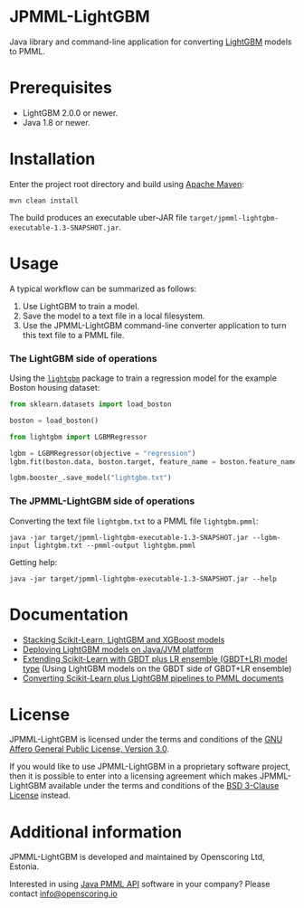 JPMML-LightGBM
==============

Java library and command-line application for converting [LightGBM](https://github.com/Microsoft/LightGBM) models to PMML.

# Prerequisites #

* LightGBM 2.0.0 or newer.
* Java 1.8 or newer.

# Installation #

Enter the project root directory and build using [Apache Maven](https://maven.apache.org/):
```
mvn clean install
```

The build produces an executable uber-JAR file `target/jpmml-lightgbm-executable-1.3-SNAPSHOT.jar`.

# Usage #

A typical workflow can be summarized as follows:

1. Use LightGBM to train a model.
2. Save the model to a text file in a local filesystem.
3. Use the JPMML-LightGBM command-line converter application to turn this text file to a PMML file.

### The LightGBM side of operations

Using the [`lightgbm`](https://github.com/Microsoft/LightGBM/tree/master/python-package) package to train a regression model for the example Boston housing dataset:

```python
from sklearn.datasets import load_boston

boston = load_boston()

from lightgbm import LGBMRegressor

lgbm = LGBMRegressor(objective = "regression")
lgbm.fit(boston.data, boston.target, feature_name = boston.feature_names)

lgbm.booster_.save_model("lightgbm.txt")
```

### The JPMML-LightGBM side of operations

Converting the text file `lightgbm.txt` to a PMML file `lightgbm.pmml`:
```
java -jar target/jpmml-lightgbm-executable-1.3-SNAPSHOT.jar --lgbm-input lightgbm.txt --pmml-output lightgbm.pmml
```

Getting help:
```
java -jar target/jpmml-lightgbm-executable-1.3-SNAPSHOT.jar --help
```

# Documentation #

* [Stacking Scikit-Learn, LightGBM and XGBoost models](https://openscoring.io/blog/2020/01/02/stacking_sklearn_lightgbm_xgboost/)
* [Deploying LightGBM models on Java/JVM platform](https://openscoring.io/blog/2019/12/03/deploying_lightgbm_java/)
* [Extending Scikit-Learn with GBDT plus LR ensemble (GBDT+LR) model type](https://openscoring.io/blog/2019/06/19/sklearn_gbdt_lr_ensemble/) (Using LightGBM models on the GBDT side of GBDT+LR ensemble)
* [Converting Scikit-Learn plus LightGBM pipelines to PMML documents](https://openscoring.io/blog/2019/04/07/converting_sklearn_lightgbm_pipeline_pmml/)

# License #

JPMML-LightGBM is licensed under the terms and conditions of the [GNU Affero General Public License, Version 3.0](https://www.gnu.org/licenses/agpl-3.0.html).

If you would like to use JPMML-LightGBM in a proprietary software project, then it is possible to enter into a licensing agreement which makes JPMML-LightGBM available under the terms and conditions of the [BSD 3-Clause License](https://opensource.org/licenses/BSD-3-Clause) instead.

# Additional information #

JPMML-LightGBM is developed and maintained by Openscoring Ltd, Estonia.

Interested in using [Java PMML API](https://github.com/jpmml) software in your company? Please contact [info@openscoring.io](mailto:info@openscoring.io)
